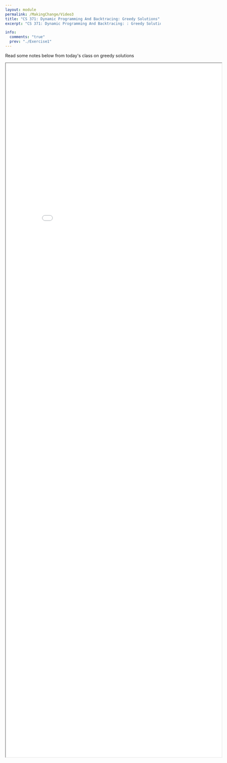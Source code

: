 ```yaml
---
layout: module
permalink: /MakingChange/Video3
title: "CS 371: Dynamic Programming And Backtracing: Greedy Solutions"
excerpt: "CS 371: Dynamic Programming And Backtracing: : Greedy Solutions"

info:
  comments: "true"
  prev: "./Exercise1"
---
```


<p>
Read some notes below from today's class on greedy solutions
</p>

<iframe src = "../images/Module11/GreedyChangeMaking.html" width="700" height="2250">